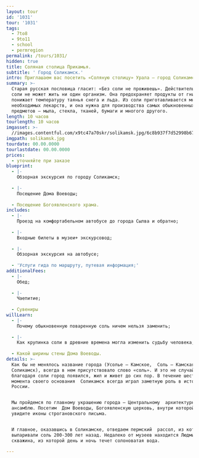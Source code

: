 ```yaml
---
layout: tour
id: '1031'
tour: '1031'
tags:
  - 7to8
  - 9to11
  - school
  - permregion
permalink: /tours/1031/
hidden: true
title: Соляная столица Прикамья.
subtitle: ' Город Соликамск.'
intro: Приглашаем вас посетить «Соляную столицу» Урала – город Соликамск.
summary: >-
  Старая русская пословица гласит: «Без соли не проживешь». Действительно, без
  соли не может жить ни один организм. Она предохраняет продукты от гниения,
  понижает температуру таянья снега и льда. Из соли приготавливается много
  необходимых лекарств, и она нужна для производства самых обыкновенных
  предметов – мыла, стекла, тканей, бумаги и многого другого.
length: 10 часов
tourlength: 10 часов
imgasset: >-
  //images.contentful.com/x9tc47a70skr/solikamsk.jpg/6c8b937f7d52998b67da2e63ff798e5c/solikamsk.jpg
imgpath: solikamsk.jpg
tourdate: 00.00.0000
tourlastdate: 00.00.0000
prices:
  - уточняйте при заказе
blueprint:
  - |-
    Обзорная экскурсия по городу Соликамск;
     
  - |-
    Посещение Дома Воеводы;
     
  - Посещение Богоявленского храма.
includes:
  - |-
    Проезд на комфортабельном автобусе до города Сылва и обратно;
     
  - |-
    Входные билеты в музеи+ экскурсовод;
     
  - |-
    Обзорная экскурсия на автобусе;
     
  - 'Услуги гида по маршруту, путевая информация;'
additionalFees:
  - |-
    Обед;
     
  - |-
    Чаепитие;
     
  - Сувениры
willLearn:
  - |-
    Почему обыкновенную поваренную соль ничем нельзя заменить;
     
  - |-
    Как крупинка соли в древние времена могла изменить судьбу человека;
     
  - Какой ширины стены Дома Воеводы.
details: >-
  Как бы не менялось название города (Усолье – Камское,  Соль – Камская,
  Соликамск), всегда в нем присутствовало слово «соль». И это не случайно:
  благодаря соли город появился, жил и живет до сих пор. В течение шести веков с
  момента своего основания  Соликамск всегда играл заметную роль в истории
  России.


  Мы пройдемся по главному украшению города – Центральному  архитектурному
  ансамблю. Посетим  Дом Воеводы, Богоявленскую церковь, внутри которой вы
  увидите иконы строгановского письма.


  И главное, оказавшись в Соликамске, отведаем пермский  рассол, из которого
  выпаривали соль 200-300 лет назад. Недалеко от музеев находится Людмилинская
  скважина, из которой день и ночь течет солоноватая вода.

---
```

